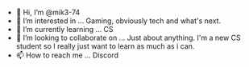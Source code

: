 - 👋 Hi, I’m @mik3-74
- 👀 I’m interested in ... Gaming, obviously tech and what's next.
- 🌱 I’m currently learning ... CS
- 💞️ I’m looking to collaborate on ... Just about anything. I'm a new CS student so I really just want to learn as much as i can.
- 📫 How to reach me ... Discord

<!---
mik3-74/mik3-74 is a ✨ special ✨ repository because its `README.md` (this file) appears on your GitHub profile.
You can click the Preview link to take a look at your changes.
--->
